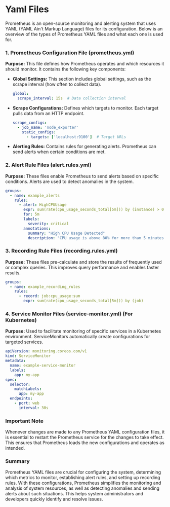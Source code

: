 # Yaml Files

Prometheus is an open-source monitoring and alerting system that uses YAML (YAML Ain't Markup Language) files for its configuration. Below is an overview of the types of Prometheus YAML files and what each one is used for.

### 1. **Prometheus Configuration File (prometheus.yml)**

**Purpose:**
This file defines how Prometheus operates and which resources it should monitor. It contains the following key components:

- **Global Settings:**
  This section includes global settings, such as the scrape interval (how often to collect data).

  ```yaml
  global:
    scrape_interval: 15s  # Data collection interval
  ```
- **Scrape Configurations:**
  Defines which targets to monitor. Each target pulls data from an HTTP endpoint.

  ```yaml
  scrape_configs:
    - job_name: 'node_exporter'
      static_configs:
        - targets: ['localhost:9100']  # Target URLs
  ```
- **Alerting Rules:**
  Contains rules for generating alerts. Prometheus can send alerts when certain conditions are met.

### 2. **Alert Rule Files (alert.rules.yml)**

**Purpose:**
These files enable Prometheus to send alerts based on specific conditions. Alerts are used to detect anomalies in the system.

```yaml
groups:
  - name: example_alerts
    rules:
      - alert: HighCPUUsage
        expr: sum(rate(cpu_usage_seconds_total[5m])) by (instance) > 0.8
        for: 5m
        labels:
          severity: critical
        annotations:
          summary: "High CPU Usage Detected"
          description: "CPU usage is above 80% for more than 5 minutes."
```

### 3. **Recording Rule Files (recording.rules.yml)**

**Purpose:**
These files pre-calculate and store the results of frequently used or complex queries. This improves query performance and enables faster results.

```yaml
groups:
  - name: example_recording_rules
    rules:
      - record: job:cpu_usage:sum
        expr: sum(rate(cpu_usage_seconds_total[5m])) by (job)
```

### 4. **Service Monitor Files (service-monitor.yml)** (For Kubernetes)

**Purpose:**
Used to facilitate monitoring of specific services in a Kubernetes environment. ServiceMonitors automatically create configurations for targeted services.

```yaml
apiVersion: monitoring.coreos.com/v1
kind: ServiceMonitor
metadata:
  name: example-service-monitor
  labels:
    app: my-app
spec:
  selector:
    matchLabels:
      app: my-app
  endpoints:
    - port: web
      interval: 30s
```

### Important Note

Whenever changes are made to any Prometheus YAML configuration files, it is essential to restart the Prometheus service for the changes to take effect. This ensures that Prometheus loads the new configurations and operates as intended.

### Summary

Prometheus YAML files are crucial for configuring the system, determining which metrics to monitor, establishing alert rules, and setting up recording rules. With these configurations, Prometheus simplifies the monitoring and analysis of system resources, as well as detecting anomalies and sending alerts about such situations. This helps system administrators and developers quickly identify and resolve issues.
